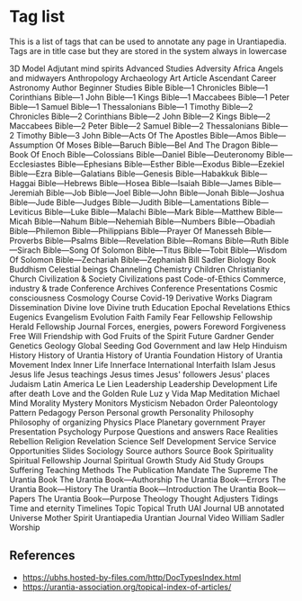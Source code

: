 # Tag list

This is a list of tags that can be used to annotate any page in Urantiapedia. Tags are in title case but they are stored in the system always in lowercase

3D Model
Adjutant mind spirits
Advanced Studies
Adversity
Africa
Angels and midwayers
Anthropology
Archaeology
Art
Article
Ascendant Career
Astronomy
Author
Beginner Studies
Bible
Bible—1 Chronicles
Bible—1 Corinthians
Bible—1 John
Bible—1 Kings
Bible—1 Maccabees
Bible—1 Peter
Bible—1 Samuel
Bible—1 Thessalonians
Bible—1 Timothy
Bible—2 Chronicles
Bible—2 Corinthians
Bible—2 John
Bible—2 Kings
Bible—2 Maccabees
Bible—2 Peter
Bible—2 Samuel
Bible—2 Thessalonians
Bible—2 Timothy
Bible—3 John
Bible—Acts Of The Apostles
Bible—Amos
Bible—Assumption Of Moses
Bible—Baruch
Bible—Bel And The Dragon
Bible—Book Of Enoch
Bible—Colossians
Bible—Daniel
Bible—Deuteronomy
Bible—Ecclesiastes
Bible—Ephesians
Bible—Esther
Bible—Exodus
Bible—Ezekiel
Bible—Ezra
Bible—Galatians
Bible—Genesis
Bible—Habakkuk
Bible—Haggai
Bible—Hebrews
Bible—Hosea
Bible—Isaiah
Bible—James
Bible—Jeremiah
Bible—Job
Bible—Joel
Bible—John
Bible—Jonah
Bible—Joshua
Bible—Jude
Bible—Judges
Bible—Judith
Bible—Lamentations
Bible—Leviticus
Bible—Luke
Bible—Malachi
Bible—Mark
Bible—Matthew
Bible—Micah
Bible—Nahum
Bible—Nehemiah
Bible—Numbers
Bible—Obadiah
Bible—Philemon
Bible—Philippians
Bible—Prayer Of Manesseh
Bible—Proverbs
Bible—Psalms
Bible—Revelation
Bible—Romans
Bible—Ruth
Bible—Sirach
Bible—Song Of Solomon
Bible—Titus
Bible—Tobit
Bible—Wisdom Of Solomon
Bible—Zechariah
Bible—Zephaniah
Bill Sadler
Biology
Book
Buddhism
Celestial beings
Channeling
Chemistry
Children
Christianity
Church
Civilization & Society
Civilizations past
Code-of-Ethics
Commerce, industry & trade
Conference Archives
Conference Presentations
Cosmic consciousness
Cosmology
Course
Covid-19
Derivative Works
Diagram
Dissemination
Divine love
Divine truth
Education
Epochal Revelations
Ethics
Eugenics
Evangelism
Evolution
Faith
Family
Fear
Fellowship
Fellowship Herald
Fellowship Journal
Forces, energies, powers
Foreword
Forgiveness
Free Will
Friendship with God
Fruits of the Spirit
Future
Gardner
Gender
Genetics
Geology
Global Seeding
God
Government and law
Help
Hinduism
History
History of Urantia
History of Urantia Foundation
History of Urantia Movement
Index
Inner Life
Innerface International
Interfaith
Islam
Jesus
Jesus life
Jesus teachings
Jesus times
Jesus' followers
Jesus' places
Judaism
Latin America
Le Lien
Leadership
Leadership Development
Life after death
Love and the Golden Rule
Luz y Vida
Map
Meditation
Michael
Mind
Morality
Mystery Monitors
Mysticism
Nebadon
Order
Paleontology
Pattern
Pedagogy
Person
Personal growth
Personality
Philosophy
Philosophy of organizing
Physics
Place
Planetary government
Prayer
Presentation
Psychology
Purpose
Questions and answers
Race
Realities
Rebellion
Religion
Revelation
Science
Self Development
Service
Service Opportunities
Slides
Sociology
Source authors
Source Book
Spirituality
Spiritual Fellowship Journal
Spiritual Growth
Study Aid
Study Groups
Suffering
Teaching Methods
The Publication Mandate
The Supreme
The Urantia Book
The Urantia Book—Authorship
The Urantia Book—Errors
The Urantia Book—History
The Urantia Book—Introduction
The Urantia Book—Papers
The Urantia Book—Purpose
Theology
Thought Adjusters
Tidings
Time and eternity
Timelines
Topic
Topical
Truth
UAI Journal
UB annotated
Universe Mother Spirit
Urantiapedia
Urantian Journal
Video
William Sadler
Worship

## References

- https://ubhs.hosted-by-files.com/http/DocTypesIndex.html
- https://urantia-association.org/topical-index-of-articles/